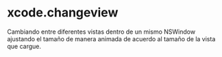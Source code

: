 # xcode.changeview
Cambiando entre diferentes vistas dentro de un mismo NSWindow ajustando el tamaño de manera animada de acuerdo al tamaño de la vista que cargue.
